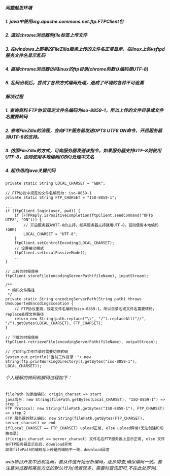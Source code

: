 ##### 问题触发环境
##### 1. java中使用org.apache.commons.net.ftp.FTPClient包
##### 2. 通过chrome浏览器的file标签上传文件
##### 3. 在windows上部署的FileZilla服务上传的文件名正常显示，在linux上的vsftpd服务文件名显示乱码
##### 4. 直接chrome浏览器访问linux的ftp目录(chrome的默认编码是UTF-8)
##### 5. 乱码出现后，尝试了各种方式编码处理，造成了环境的各种不可追溯
##### 解决过程
##### 1. 查询资料:FTP协议规定文件名编码为iso-8859-1，所以上传的文件目录或文件名需要转码
##### 2. 参考FileZilla的流程，会向FTP服务器发送OPTS UTF8 ON命令，开启服务器对UTF-8的支持。
##### 3. 仿照FileZilla的方式，可向服务器发送该指令，如果服务器支持UTF-8则使用UTF-8，否则使用本地编码(GBK)处理中文名
##### 4. 起作用的java关键代码
````/** 本地字符编码 **/ 
private static String LOCAL_CHARSET = "GBK";

// FTP协议中规定的文件名编码为: iso-8859-1
private static String FTP_CHARSET = "ISO-8859-1";

...
if (ftpClient.login(user, pwd)) {
	if (FTPReply.isPositiveCompletion(ftpClient.sendCommand("OPTS UTF8", "ON"))) {
		// 开启服务器对UTF-8的支持，如果服务器支持就用UTF-8，否则使用本地编码(GBK)
		LOCAL_CHARSET = "UTF-8";
	}
	ftpClient.setControlEncoding(LOCAL_CHARSET);
	// 设置被动模式
	ftpClient.setLocalPassiveMode();
	...
}

// 上传的时候使用
ftpClient.storeFile(encodingServerPath(fileName), inputStream);

/**
 * 编码文件路径
 */
private static String encodingServerPath(String path) throws UnsupportedEncodingException {
	// FTP协议里面，规定文件名编码为iso-8859-1，所以目录名或文件名需要转码，replace处理文件路径
	return new String(path.replace("\\", "/").replaceAll("//", "/").getBytes(LOCAL_CHARSET), FTP_CHARSET);
}

// 下载的时候使用
ftpClient.retrieveFile(encodingServerPath(fileName), outputStream);

// 打印ftp工作目录时需要切换转码
System.out.println("当前工作目录："+ new String(ftp.printWorkingDirectory().getBytes("iso-8859-1"), LOCAL_CHARSET));

````

###### 个人理解的转码和解码过程如下：

````
filePath 的原始编码: origin_charset => start
java后台: new String(filePath.getBytes(Local_CHARSET), "ISO-8859-1") => step_1
FTP Protocol: new String(filePath.getBytes("ISO-8859-1"), FTP_CHARSET) => step_2
FTP 服务器的默认编码: new String(filePath.getBytes(FTP_CHARSET), server_charset) => end
if(Local_CHARSET == FTP_CHARSET) upload正常, else upload异常(无法创建和切换目录)
if(origin_charset == server_charset) 文件名在FTP服务器上显示正常, else 文件在FTP服务器显示乱码，download异常
如果filePath的编码与上传是的编码不一致，download异常
````
###### web项目开发中出现乱码，要从传值开始分析编码，逐步排查,确保编码一致。要注意浏览器和某些方法的默认行为(场景较多，需要时查询即可,不在此处罗列). 

